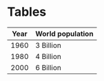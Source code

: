 # Tables
| Year |World population |
|:--:|----------------|
| 1960 | 3 Billion       |
| 1980 | 4 Billion       |
| 2000 | 6 Billion       |
